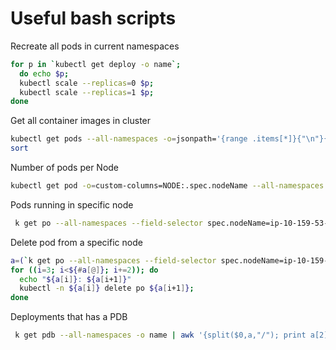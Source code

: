 # Useful bash scripts

Recreate all pods in current namespaces

```bash
for p in `kubectl get deploy -o name`;
  do echo $p; 
  kubectl scale --replicas=0 $p; 
  kubectl scale --replicas=1 $p;
done
```

Get all container images in cluster

```bash
kubectl get pods --all-namespaces -o=jsonpath='{range .items[*]}{"\n"}{.metadata.name}{":\t"}{range .spec.containers[*]}{.image}{", "}{end}{end}' |\
sort
```

Number of pods per Node

```bash
kubectl get pod -o=custom-columns=NODE:.spec.nodeName --all-namespaces | sed -n '1!p' | sort -n | uniq -c 
```

Pods running in specific node

```bash
 k get po --all-namespaces --field-selector spec.nodeName=ip-10-159-53-189.eu-west-1.compute.internal 
```

Delete pod from a specific node

```bash
a=(`k get po --all-namespaces --field-selector spec.nodeName=ip-10-159-53-189.eu-west-1.compute.internal -o=custom-columns=NAMESPACE:metadata.namespace,NAME:metadata.name`)
for ((i=3; i<${#a[@]}; i+=2)); do
  echo "${a[i]}: ${a[i+1]}"
  kubectl -n ${a[i]} delete po ${a[i+1]};
done
```

Deployments that has a PDB

```bash
 k get pdb --all-namespaces -o name | awk '{split($0,a,"/"); print a[2]}' | xargs -I {} kubectl -n istio-system get po {} -o wide  
```

